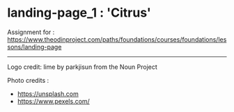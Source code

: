 # landing-page_1 : 'Citrus'

Assignment for :
https://www.theodinproject.com/paths/foundations/courses/foundations/lessons/landing-page

----------

Logo credit: lime by parkjisun from the Noun Project

Photo credits : 
- https://unsplash.com
- https://www.pexels.com/
